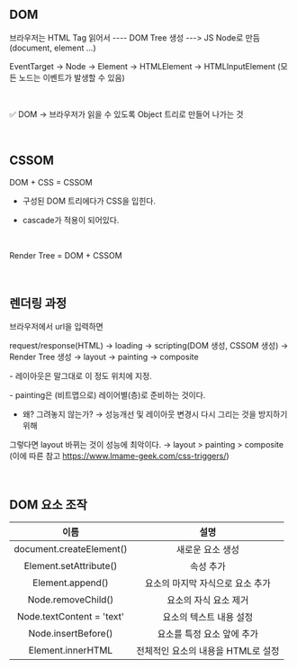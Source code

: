 ## DOM

브라우저는 HTML Tag 읽어서 ---- DOM Tree 생성 ---> JS Node로 만듬 (document, element ...)

EventTarget → Node → Element → HTMLElement → HTMLInputElement
(모든 노드는 이벤트가 발생할 수 있음)

<br>

✅ DOM → 브라우저가 읽을 수 있도록 Object 트리로 만들어 나가는 것

<br>

## CSSOM

DOM + CSS = CSSOM

- 구성된 DOM 트리에다가 CSS을 입힌다.

- cascade가 적용이 되어있다.

<br>

Render Tree = DOM + CSSOM

<br>

## 렌더링 과정

브라우저에서 url을 입력하면

request/response(HTML) → loading → scripting(DOM 생성, CSSOM 생성) → Render Tree 생성 → layout → painting → composite

\- 레이아웃은 말그대로 이 정도 위치에 지정.

\- painting은 (비트맵으로) 레이어별(층)로 준비하는 것이다.

- 왜? 그려놓지 않는가? → 성능개선 및 레이아웃 변경시 다시 그리는 것을 방지하기 위해

그렇다면 layout 바뀌는 것이 성능에 최악이다. → layout > painting > composite
(이에 따른 참고 https://www.lmame-geek.com/css-triggers/)

<br>

## DOM 요소 조작

|           이름            |                설명                |
| :-----------------------: | :--------------------------------: |
| document.createElement()  |          새로운 요소 생성          |
|  Element.setAttribute()   |             속성 추가              |
|     Element.append()      |  요소의 마지막 자식으로 요소 추가  |
|    Node.removeChild()     |       요소의 자식 요소 제거        |
| Node.textContent = 'text' |      요소의 텍스트 내용 설정       |
|    Node.insertBefore()    |     요소를 특정 요소 앞에 추가     |
|     Element.innerHTML     | 전체적인 요소의 내용을 HTML로 설정 |
